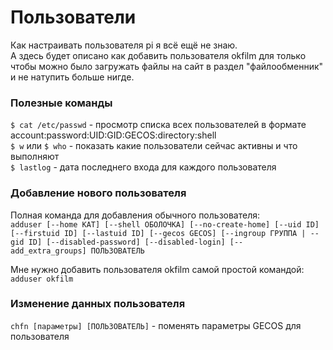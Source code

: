 # Пользователи
Как настраивать пользователя pi я всё ещё не знаю.  
А здесь будет описано как добавить пользователя okfilm для только чтобы можно было загружать файлы на сайт в раздел "файлообменник" и не натупить больше нигде.  

### Полезные команды
`$ cat /etc/passwd` - просмотр списка всех пользователей в формате account:password:UID:GID:GECOS:directory:shell  
`$ w` или `$ who` - показать какие пользователи сейчас активны и что выполняют  
`$ lastlog` - дата последнего входа для каждого пользователя  

### Добавление нового пользователя  
Полная команда для добавления обычного пользователя:  
`adduser [--home КАТ] [--shell ОБОЛОЧКА] [--no-create-home] [--uid ID] [--firstuid ID] [--lastuid ID] [--gecos GECOS] [--ingroup ГРУППА | --gid ID] [--disabled-password] [--disabled-login] [--add_extra_groups] ПОЛЬЗОВАТЕЛЬ`  

Мне нужно добавить пользователя okfilm самой простой командой:  
`adduser okfilm`  

### Изменение данных пользователя  
`chfn [параметры] [ПОЛЬЗОВАТЕЛЬ]` - поменять параметры GECOS для пользователя  
